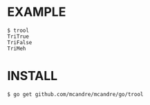 # EXAMPLE

```
$ trool
TriTrue
TriFalse
TriMeh
```

# INSTALL

```
$ go get github.com/mcandre/mcandre/go/trool
```
